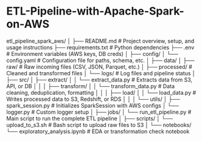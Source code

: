 # ETL-Pipeline-with-Apache-Spark-on-AWS

etl_pipeline_spark_aws/
│
├── README.md                          # Project overview, setup, and usage instructions
├── requirements.txt                   # Python dependencies
├── .env                               # Environment variables (AWS keys, DB creds)
│
├── config/
│   └── config.yaml                    # Configuration file for paths, schema, etc.
│
├── data/
│   ├── raw/                           # Raw incoming files (CSV, JSON, Parquet, etc.)
│   ├── processed/                     # Cleaned and transformed files
│   └── logs/                          # Log files and pipeline status
│
├── src/
│   ├── extract/
│   │   └── extract_data.py            # Extracts data from S3, API, or DB
│   │
│   ├── transform/
│   │   └── transform_data.py          # Data cleaning, deduplication, formatting
│   │
│   ├── load/
│   │   └── load_data.py               # Writes processed data to S3, Redshift, or RDS
│   │
│   └── utils/
│       ├── spark_session.py           # Initializes SparkSession with AWS configs
│       └── logger.py                  # Custom logger setup
│
├── jobs/
│   └── run_etl_pipeline.py           # Main script to run the complete ETL pipeline
│
├── scripts/
│   └── upload_to_s3.sh                # Bash script to upload raw files to S3
│
└── notebooks/
    └── exploratory_analysis.ipynb     # EDA or transformation check notebook
